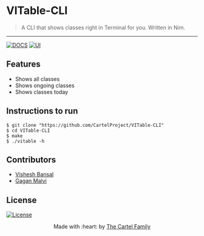 # VITable-CLI

> A CLI that shows classes right in Terminal for you. Written in Nim.

---
[![DOCS](https://img.shields.io/badge/Documentation-see%20docs-green?style=flat-square&logo=appveyor)](INSERT_LINK_FOR_DOCS_HERE) 
  [![UI ](https://img.shields.io/badge/User%20Interface-Link%20to%20UI-orange?style=flat-square&logo=appveyor)](https://vit-timetableapi.herokuapp.com/docs)

## Features
- Shows all classes
- Shows ongoing classes
- Shows classes today

## Instructions to run
```
$ git clone "https://github.com/CartelProject/VITable-CLI"
$ cd VITable-CLI
$ make
$ ./vitable -h
```

## Contributors
- <a href="https://github.com/VisheshBansal">Vishesh Bansal</a>
- <a href="https://github.com/gaganmalvi">Gagan Malvi</a>

## License
[![License](http://img.shields.io/:license-mit-blue.svg?style=flat-square)](http://badges.mit-license.org)

<p align="center">
	Made with :heart: by <a href="https://github.com/CartelProject" target="_blank">The Cartel Family</a>
</p>